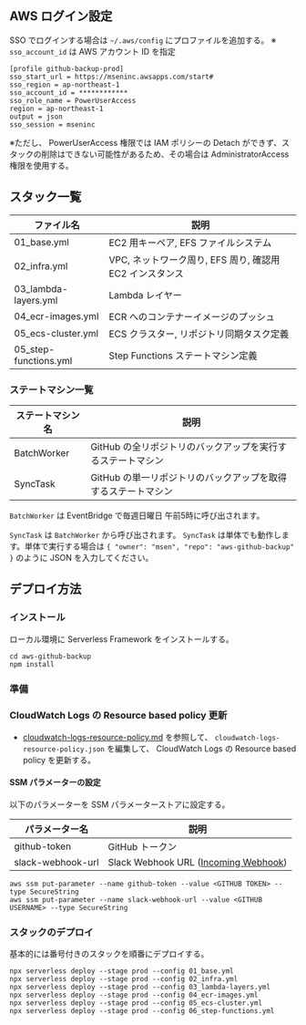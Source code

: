 

## AWS ログイン設定

SSO でログインする場合は `~/.aws/config` にプロファイルを追加する。
※ `sso_account_id` は AWS アカウント ID を指定

```
[profile github-backup-prod]
sso_start_url = https://mseninc.awsapps.com/start#
sso_region = ap-northeast-1
sso_account_id = ************
sso_role_name = PowerUserAccess
region = ap-northeast-1
output = json
sso_session = mseninc
```

※ただし、 PowerUserAccess 権限では IAM ポリシーの Detach ができず、スタックの削除はできない可能性があるため、その場合は AdministratorAccess 権限を使用する。

## スタック一覧

| ファイル名            | 説明                                                     |
| --------------------- | -------------------------------------------------------- |
| 01_base.yml           | EC2 用キーペア, EFS ファイルシステム                     |
| 02_infra.yml          | VPC, ネットワーク周り, EFS 周り, 確認用 EC2 インスタンス |
| 03_lambda-layers.yml  | Lambda レイヤー                                          |
| 04_ecr-images.yml     | ECR へのコンテナーイメージのプッシュ                     |
| 05_ecs-cluster.yml    | ECS クラスター, リポジトリ同期タスク定義                 |
| 05_step-functions.yml | Step Functions ステートマシン定義                        |

### ステートマシン一覧

| ステートマシン名 | 説明                                                          |
| ---------------- | ------------------------------------------------------------- |
| BatchWorker      | GitHub の全リポジトリのバックアップを実行するステートマシン   |
| SyncTask         | GitHub の単一リポジトリのバックアップを取得するステートマシン |

`BatchWorker` は EventBridge で毎週日曜日 午前5時に呼び出されます。

`SyncTask` は `BatchWorker` から呼び出されます。 `SyncTask` は単体でも動作します。単体で実行する場合は `{ "owner": "msen", "repo": "aws-github-backup" }` のように JSON を入力してください。

## デプロイ方法

### インストール

ローカル環境に Serverless Framework をインストールする。

```
cd aws-github-backup
npm install
```

### 準備

### CloudWatch Logs の Resource based policy 更新

- [cloudwatch-logs-resource-policy.md](cloudwatch-logs-resource-policy.md) を参照して、 `cloudwatch-logs-resource-policy.json` を編集して、 CloudWatch Logs の Resource based policy を更新する。

#### SSM パラメーターの設定

以下のパラメーターを SSM パラメーターストアに設定する。

| パラメーター名    | 説明                                                                                                                       |
| ----------------- | -------------------------------------------------------------------------------------------------------------------------- |
| github-token      | GitHub トークン                                                                                                            |
| slack-webhook-url | Slack Webhook URL ([Incoming Webhook](https://mseninc.slack.com/apps/A0F7XDUAZ--incoming-webhook-?tab=settings&next_id=0)) |

```
aws ssm put-parameter --name github-token --value <GITHUB TOKEN> --type SecureString
aws ssm put-parameter --name slack-webhook-url --value <GITHUB USERNAME> --type SecureString
```

### スタックのデプロイ

基本的には番号付きのスタックを順番にデプロイする。

```
npx serverless deploy --stage prod --config 01_base.yml
npx serverless deploy --stage prod --config 02_infra.yml
npx serverless deploy --stage prod --config 03_lambda-layers.yml
npx serverless deploy --stage prod --config 04_ecr-images.yml
npx serverless deploy --stage prod --config 05_ecs-cluster.yml
npx serverless deploy --stage prod --config 06_step-functions.yml
```
